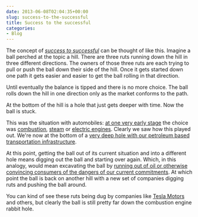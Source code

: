 ```yaml
---
date: 2013-06-08T02:04:35+00:00
slug: success-to-the-successful
title: Success to the successful
categories:
- Blog
---
```


The concept of [_success to successful_](http://en.wikipedia.org/wiki/System_archetype#Success_to_successful) can be thought of like this. Imagine a ball perched at the topic a hill. There are three ruts running down the hill in three different directions. The owners of those three ruts are each trying to pull or push the ball down their side of the hill. Once it gets started down one path it gets easier and easier to get the ball rolling in that direction.

Until eventually the balance is tipped and there is no more choice. The ball rolls down the hill in one direction only as the market conforms to the path.

At the bottom of the hill is a hole that just gets deeper with time. Now the ball is stuck. <!-- more -->

This was the situation with automobiles: [at one very early stage](http://www.autolife.umd.umich.edu/Environment/E_Overview/E_Overview3.htm) the choice was [combustion](http://en.wikipedia.org/wiki/File:Benz-1.jpg), [steam](http://www.autolife.umd.umich.edu/Environment/E_Overview/Steam_Automobiles.htm) or [electric engines](http://www.autolife.umd.umich.edu/Environment/E_Overview/Edison_electric.htm). Clearly we saw how this played out. We're now at the bottom of a [very deep hole with our petroleum based transportation infrastructure](http://sciences.blogs.liberation.fr/files/r%C3%A9sistance-de-l%C3%A9nergie-carbone-1.pdf).

At this point, getting the ball out of its current situation and into a different hole means digging out the ball and starting over again. Which, in this analogy, would mean excavating the ball by [running out of oil or otherwise convincing consumers of the dangers of our current commitments](http://www.scientificamerican.com/article.cfm?id=tar-sands-and-keystone-xl-pipeline-impact-on-global-warming). At which point the ball is back on another hill with a new set of companies digging ruts and pushing the ball around.

You can kind of see these ruts being dug by companies like [Tesla Motors](http://www.scientificamerican.com/article.cfm?id=tesla-electric-car-sales-growing-but-so-are-financial-losses) and others, but clearly the ball is still pretty far down the combustion engine rabbit hole.
